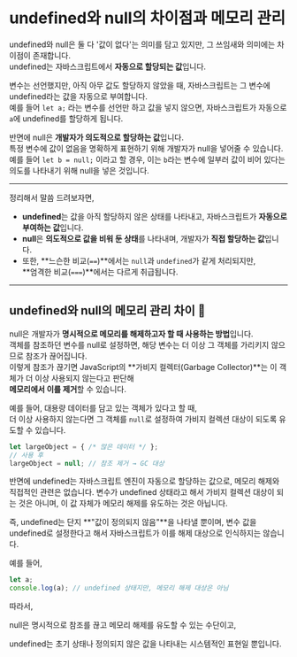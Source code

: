 # undefined와 null의 차이점과 메모리 관리

undefined와 null은 둘 다 '값이 없다'는 의미를 담고 있지만, 그 쓰임새와 의미에는 차이점이 존재합니다.  
undefined는 자바스크립트에서 **자동으로 할당되는 값**입니다.

변수는 선언했지만, 아직 아무 값도 할당하지 않았을 때, 자바스크립트는 그 변수에 undefined라는 값을 자동으로 부여합니다.  
예를 들어 `let a;` 라는 변수를 선언만 하고 값을 넣지 않으면, 자바스크립트가 자동으로 `a`에 undefined를 할당하게 됩니다.

반면에 null은 **개발자가 의도적으로 할당하는 값**입니다.  
특정 변수에 값이 없음을 명확하게 표현하기 위해 개발자가 null을 넣어줄 수 있습니다.  
예를 들어 `let b = null;` 이라고 할 경우, 이는 `b`라는 변수에 일부러 값이 비어 있다는 의도를 나타내기 위해 null을 넣은 것입니다.

---

정리해서 말씀 드려보자면,  

- **undefined**는 값을 아직 할당하지 않은 상태를 나타내고, 자바스크립트가 **자동으로 부여하는 값**입니다.  
- **null**은 **의도적으로 값을 비워 둔 상태**를 나타내며, 개발자가 **직접 할당하는 값**입니다.  
- 또한, **느슨한 비교(`==`)**에서는 `null`과 `undefined`가 같게 처리되지만,  
  **엄격한 비교(`===`)**에서는 다르게 취급됩니다.

---

## undefined와 null의 메모리 관리 차이 🤔

null은 개발자가 **명시적으로 메모리를 해제하고자 할 때 사용하는 방법**입니다.  
객체를 참조하던 변수를 null로 설정하면, 해당 변수는 더 이상 그 객체를 가리키지 않으므로 참조가 끊어집니다.  
이렇게 참조가 끊기면 JavaScript의 **가비지 컬렉터(Garbage Collector)**는 이 객체가 더 이상 사용되지 않는다고 판단해  
**메모리에서 이를 제거**할 수 있습니다.  

예를 들어, 대용량 데이터를 담고 있는 객체가 있다고 할 때,  
더 이상 사용하지 않는다면 그 객체를 `null`로 설정하여 가비지 컬렉션 대상이 되도록 유도할 수 있습니다.

```js
let largeObject = { /* 많은 데이터 */ };
// 사용 후
largeObject = null; // 참조 제거 → GC 대상
```

반면에 undefined는 자바스크립트 엔진이 자동으로 할당하는 값으로,
메모리 해제와 직접적인 관련은 없습니다.
변수가 undefined 상태라고 해서 가비지 컬렉션 대상이 되는 것은 아니며,
이 값 자체가 메모리 해제를 유도하는 것은 아닙니다.

즉, undefined는 단지 **"값이 정의되지 않음"**을 나타낼 뿐이며,
변수 값을 undefined로 설정한다고 해서 자바스크립트가 이를 해제 대상으로 인식하지는 않습니다.

예를 들어,

```js
let a;
console.log(a); // undefined 상태지만, 메모리 해제 대상은 아님
```

따라서,

null은 명시적으로 참조를 끊고 메모리 해제를 유도할 수 있는 수단이고,

undefined는 초기 상태나 정의되지 않은 값을 나타내는 시스템적인 표현일 뿐입니다.